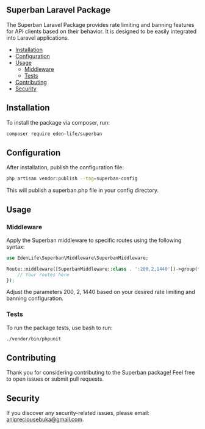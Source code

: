 ## Superban Laravel Package

The Superban Laravel Package provides rate limiting and banning features for API clients based on their behavior. It is designed to be easily integrated into Laravel applications.

- [Installation](#installation)
- [Configuration](#configuration)
- [Usage](#usage)
  - [Middleware](#middleware)
  - [Tests](#tests)
- [Contributing](#contributing)
- [Security](#security)

## Installation
To install the package via composer, run:

```bash
composer require eden-life/superban
```

## Configuration
After installation, publish the configuration file:

```bash
php artisan vendor:publish --tag=superban-config
```

This will publish a superban.php file in your config directory.


## Usage
### Middleware
Apply the Superban middleware to specific routes using the following syntax:

```php
use EdenLife\Superban\Middleware\SuperbanMiddleware;

Route::middleware([SuperbanMiddleware::class . ':200,2,1440'])->group(function () {
    // Your routes here
});
```

Adjust the parameters 200, 2, 1440 based on your desired rate limiting and banning configuration.

### Tests
To run the package tests, use bash to run:

```bash
./vendor/bin/phpunit
```


## Contributing

Thank you for considering contributing to the Superban package! Feel free to open issues or submit pull requests.

## Security

If you discover any security-related issues, please email: [anipreciousebuka@gmail.com](anipreciousebuka@gmail.com).

